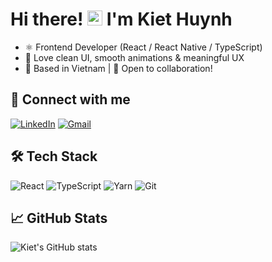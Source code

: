 # Hi there! <img src="https://media.giphy.com/media/hvRJCLFzcasrR4ia7z/giphy.gif" width="24px"> I'm Kiet Huynh

- ⚛️ Frontend Developer (React / React Native / TypeScript)
- 🎨 Love clean UI, smooth animations & meaningful UX
- 📍 Based in Vietnam | 💬 Open to collaboration!

## 🔗 Connect with me
[![LinkedIn](https://img.shields.io/badge/-LinkedIn-0A66C2?style=flat&logo=linkedin&logoColor=white)](https://www.linkedin.com/in/kiet-huynh-073223291/)
[![Gmail](https://img.shields.io/badge/-Gmail-D14836?style=flat&logo=gmail&logoColor=white)](mailto:kiethuynh0904@gmail.com)

## 🛠️ Tech Stack
![React](https://img.shields.io/badge/-React-61DAFB?style=flat&logo=react)
![TypeScript](https://img.shields.io/badge/-TypeScript-3178C6?style=flat&logo=typescript)
![Yarn](https://img.shields.io/badge/-Yarn-2C8EBB?style=flat&logo=yarn)
![Git](https://img.shields.io/badge/-Git-F05032?style=flat&logo=git)

## 📈 GitHub Stats
![Kiet's GitHub stats](https://github-readme-stats.vercel.app/api?username=kiethuynh0904&show_icons=true&theme=tokyonight&count_private=true)
